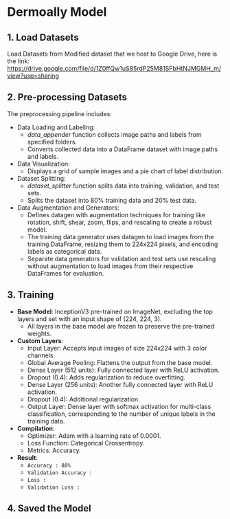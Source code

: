 # Dermoally Model
## 1. Load Datasets 
Load Datasets from Modified dataset that we host to Google Drive, here is the link: https://drive.google.com/file/d/1Z0ffQw1uS85rdP25M81SFbHtNJMGMH_m/view?usp=sharing

## 2. Pre-processing Datasets
The preprocessing pipeline includes:
  - Data Loading and Labeling:
    - _data_appender_ function collects image paths and labels from specified folders.
    - Converts collected data into a DataFrame dataset with image paths and labels.
  - Data Visualization:
    - Displays a grid of sample images and a pie chart of label distribution.
  - Dataset Splitting:
    - _dataset_splitter_ function splits data into training, validation, and test sets.
    - Splits the dataset into 80% training data and 20% test data.
  - Data Augmentation and Generators:
    - Defines datagen with augmentation techniques for training like rotation, shift, shear, zoom, flips, and rescaling to create a robust model.
    - The training data generator uses datagen to load images from the training DataFrame, resizing them to 224x224 pixels, and encoding labels as categorical data.
    - Separate data generators for validation and test sets use rescaling without augmentation to load images from their respective DataFrames for evaluation.
      
## 3. Training
  - **Base Model**: InceptionV3 pre-trained on ImageNet, excluding the top layers and set with an input shape of (224, 224, 3).
    - All layers in the base model are frozen to preserve the pre-trained weights.
  - **Custom Layers**:
    - Input Layer: Accepts input images of size 224x224 with 3 color channels.
    - Global Average Pooling: Flattens the output from the base model.
    - Dense Layer (512 units): Fully connected layer with ReLU activation.
    - Dropout (0.4): Adds regularization to reduce overfitting.
    - Dense Layer (256 units): Another fully connected layer with ReLU activation.
    - Dropout (0.4): Additional regularization.
    - Output Layer: Dense layer with softmax activation for multi-class classification, corresponding to the number of unique labels in the training data.
  - **Compilation**:
    - Optimizer: Adam with a learning rate of 0.0001.
    - Loss Function: Categorical Crossentropy.
    - Metrics: Accuracy.
  - **Result**:
    - `Accuracy : 88%`
    - `Validation Accuracy :   `
    - `Loss : `
    - `Validation Loss :`
## 4. Saved the Model
